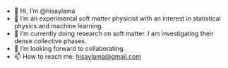 - 👋 Hi, I’m @hisaylama
- 👀 I’m an experimental soft matter physicist with an interest in statistical physics and machine learning.
- 🌱 I’m currently doing research on soft matter. I am investigating their dense collective phases.
- 💞️ I’m looking forward to collaborating.
- 📫 How to reach me: hisaylama@gmail.com

<!---
hisaylama/hisaylama is a ✨ special ✨ repository because its `README.md` (this file) appears on your GitHub profile.
You can click the Preview link to take a look at your changes.
--->
